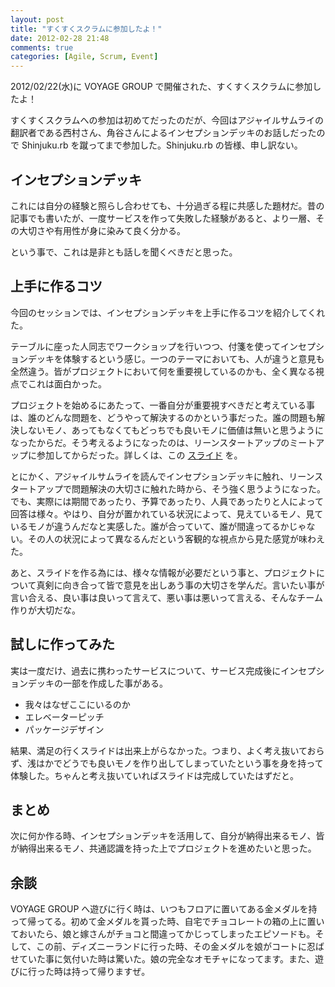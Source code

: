 ```yaml
---
layout: post
title: "すくすくスクラムに参加したよ！"
date: 2012-02-28 21:48
comments: true
categories: [Agile, Scrum, Event]
---
```


2012/02/22(水)に VOYAGE GROUP で開催された、すくすくスクラムに参加したよ！

すくすくスクラムへの参加は初めてだったのだが、今回はアジャイルサムライの翻訳者である西村さん、角谷さんによるインセプションデッキのお話しだったので Shinjuku.rb を蹴ってまで参加した。Shinjuku.rb の皆様、申し訳ない。

<!-- more -->

## インセプションデッキ

これには自分の経験と照らし合わせても、十分過ぎる程に共感した題材だ。昔の記事でも書いたが、一度サービスを作って失敗した経験があると、より一層、その大切さや有用性が身に染みて良く分かる。

という事で、これは是非とも話しを聞くべきだと思った。

## 上手に作るコツ

今回のセッションでは、インセプションデッキを上手に作るコツを紹介してくれた。

テーブルに座った人同志でワークショップを行いつつ、付箋を使ってインセプションデッキを体験するという感じ。一つのテーマにおいても、人が違うと意見も全然違う。皆がプロジェクトにおいて何を重要視しているのかも、全く異なる視点でこれは面白かった。

プロジェクトを始めるにあたって、一番自分が重要視すべきだと考えている事は、誰のどんな問題を、どうやって解決するのかという事だった。誰の問題も解決しないモノ、あってもなくてもどっちでも良いモノに価値は無いと思うようになったからだ。そう考えるようになったのは、リーンスタートアップのミートアップに参加してからだった。詳しくは、この [スライド](http://www.slideshare.net/yujiakaba/ss-10251306) を。

とにかく、アジャイルサムライを読んでインセプションデッキに触れ、リーンスタートアップで問題解決の大切さに触れた時から、そう強く思うようになった。でも、実際には期間であったり、予算であったり、人員であったりと人によって回答は様々。やはり、自分が置かれている状況によって、見えているモノ、見ているモノが違うんだなと実感した。誰が合っていて、誰が間違ってるかじゃない。その人の状況によって異なるんだという客観的な視点から見た感覚が味わえた。

あと、スライドを作る為には、様々な情報が必要だという事と、プロジェクトについて真剣に向き合って皆で意見を出しあう事の大切さを学んだ。言いたい事が言い合える、良い事は良いって言えて、悪い事は悪いって言える、そんなチーム作りが大切だな。

## 試しに作ってみた

実は一度だけ、過去に携わったサービスについて、サービス完成後にインセプションデッキの一部を作成した事がある。

* 我々はなぜここにいるのか
* エレベーターピッチ
* パッケージデザイン

結果、満足の行くスライドは出来上がらなかった。つまり、よく考え抜いておらず、浅はかでどうでも良いモノを作り出してしまっていたという事を身を持って体験した。ちゃんと考え抜いていればスライドは完成していたはずだと。

## まとめ

次に何か作る時、インセプションデッキを活用して、自分が納得出来るモノ、皆が納得出来るモノ、共通認識を持った上でプロジェクトを進めたいと思った。

## 余談

VOYAGE GROUP へ遊びに行く時は、いつもフロアに置いてある金メダルを持って帰ってる。初めて金メダルを貰った時、自宅でチョコレートの箱の上に置いておいたら、娘と嫁さんがチョコと間違ってかじってしまったエピソードも。そして、この前、ディズニーランドに行った時、その金メダルを娘がコートに忍ばせていた事に気付いた時は驚いた。娘の完全なオモチャになってます。また、遊びに行った時は持って帰りますぜ。
